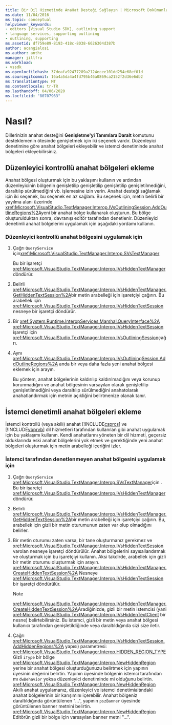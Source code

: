 ```yaml
---
title: Bir Dil Hizmetinde AnaHat Desteği Sağlayın | Microsoft Dokümanlar
ms.date: 11/04/2016
ms.topic: conceptual
helpviewer_keywords:
- editors [Visual Studio SDK], outlining support
- language services, supporting outlining
- outlining, supporting
ms.assetid: df759e89-8193-418c-8038-6626304d387b
author: acangialosi
ms.author: anthc
manager: jillfra
ms.workload:
- vssdk
ms.openlocfilehash: 37deafa92477289a2124ecee101dd254e68ef01d
ms.sourcegitcommit: 16a4a5da4a4fd795b46a0869ca2152f2d36e6db2
ms.translationtype: MT
ms.contentlocale: tr-TR
ms.lasthandoff: 04/06/2020
ms.locfileid: "80707963"
---
```

# <a name="how-to-provide-expanded-outlining-support-in-a-legacy-language-service"></a>Nasıl?
Dillerinizin anahat desteğini **Genişletme'yi Tanımlara Daralt** komutunu desteklemenin ötesinde genişletmek için iki seçenek vardır. Düzenleyici denetimine göre anahat bölgeleri ekleyebilir ve istemci denetiminde anahat bölgeleri ekleyebilirsiniz.

## <a name="adding-editor-controlled-outline-regions"></a>Düzenleyici kontrollü anahat bölgeleri ekleme
 Anahat bölgesi oluşturmak için bu yaklaşımı kullanın ve ardından düzenleyicinin bölgenin genişletilip genişletilip genişletilip genişletilmediğini, daraltılıp sürülmediğini vb. işlemesine izin verin. Anahat desteği sağlamak için iki seçenek, bu seçenek en az sağlam. Bu seçenek için, metin belirli bir yayılma alanı üzerinde <xref:Microsoft.VisualStudio.TextManager.Interop.IVsOutliningSession.AddOutlineRegions%2A>yeni bir anahat bölge kullanarak oluşturun. Bu bölge oluşturulduktan sonra, davranışı editör tarafından denetlenir. Düzenleyici denetimli anahat bölgelerini uygulamak için aşağıdaki yordamı kullanın.

### <a name="to-implement-an-editor-controlled-outline-region"></a>Düzenleyici kontrollü anahat bölgesini uygulamak için

1. Çağrı `QueryService` için<xref:Microsoft.VisualStudio.TextManager.Interop.SVsTextManager>

     Bu bir işaretçi <xref:Microsoft.VisualStudio.TextManager.Interop.IVsHiddenTextManager>döndürür.

2. Belirli <xref:Microsoft.VisualStudio.TextManager.Interop.IVsHiddenTextManager.GetHiddenTextSession%2A>bir metin arabelleği için işaretçiyi çağırın. Bu arabellek için <xref:Microsoft.VisualStudio.TextManager.Interop.IVsHiddenTextSession> nesneye bir işaretçi döndürür.

3. Bir <xref:System.Runtime.InteropServices.Marshal.QueryInterface%2A> <xref:Microsoft.VisualStudio.TextManager.Interop.IVsHiddenTextSession> işaretçi için <xref:Microsoft.VisualStudio.TextManager.Interop.IVsOutliningSession>çağrı.

4. Aynı <xref:Microsoft.VisualStudio.TextManager.Interop.IVsOutliningSession.AddOutlineRegions%2A> anda bir veya daha fazla yeni anahat bölgesi eklemek için arayın.

     Bu yöntem, anahat bölgelerinin kaldırılıp kaldırılmadığını veya korunup korunmadığını ve anahat bölgesinin varsayılan olarak genişletilip genişletilmediğini veya daraltılıp sürülmediğini anahatolarak anahatlandırmak için metnin açıkliğini belirtmenize olanak tanır.

## <a name="add-client-controlled-outline-regions"></a>İstemci denetimli anahat bölgeleri ekleme
 İstemci kontrollü (veya akıllı) anahat [!INCLUDE[csprcs](../../data-tools/includes/csprcs_md.md)] ve [!INCLUDE[vbprvb](../../code-quality/includes/vbprvb_md.md)] dil hizmetleri tarafından kullanılan gibi anahat uygulamak için bu yaklaşımı kullanın. Kendi anahatlarını yöneten bir dil hizmeti, geçersiz olduklarında eski anahat bölgelerini yok etmek ve gerektiğinde yeni anahat bölgeleri oluşturmak için metin arabelleği içeriğini izler.

### <a name="to-implement-a-client-controlled-outline-region"></a>İstemci tarafından denetlenmeyen anahat bölgesini uygulamak için

1. Çağrı `QueryService` <xref:Microsoft.VisualStudio.TextManager.Interop.SVsTextManager>için . Bu bir işaretçi <xref:Microsoft.VisualStudio.TextManager.Interop.IVsHiddenTextManager>döndürür.

2. Belirli <xref:Microsoft.VisualStudio.TextManager.Interop.IVsHiddenTextManager.GetHiddenTextSession%2A>bir metin arabelleği için işaretçiyi çağırın. Bu, arabellek için gizli bir metin oturumunun zaten var olup olmadığını belirler.

3. Bir metin oturumu zaten varsa, bir tane oluşturmanız gerekmez ve <xref:Microsoft.VisualStudio.TextManager.Interop.IVsHiddenTextSession> varolan nesneye işaretçi döndürülür. Anahat bölgelerini sayısallandırmak ve oluşturmak için bu işaretçiyi kullanın. Aksi takdirde, arabellek için gizli bir metin oturumu oluşturmak için arayın. <xref:Microsoft.VisualStudio.TextManager.Interop.IVsHiddenTextManager.CreateHiddenTextSession%2A> Nesneye <xref:Microsoft.VisualStudio.TextManager.Interop.IVsHiddenTextSession> bir işaretçi döndürülür.

    > [!NOTE]
    > <xref:Microsoft.VisualStudio.TextManager.Interop.IVsHiddenTextManager.CreateHiddenTextSession%2A>Aradiğinizde, gizli bir metin istemcisi (yani <xref:Microsoft.VisualStudio.TextManager.Interop.IVsHiddenTextClient> bir nesne) belirtebilirsiniz. Bu istemci, gizli bir metin veya anahat bölgesi kullanıcı tarafından genişletildiğinde veya daraltıldığında sizi size iletir.

4. Çağrı <xref:Microsoft.VisualStudio.TextManager.Interop.IVsHiddenTextSession.AddHiddenRegions%2A> yapısı) parametresi: <xref:Microsoft.VisualStudio.TextManager.Interop.HIDDEN_REGION_TYPE> Gizli `iType` bir bölge <xref:Microsoft.VisualStudio.TextManager.Interop.NewHiddenRegion> yerine bir anahat bölgesi oluşturduğunuzu belirtmek için yapının üyesinin değerini belirtin. Yapının üyesinde bölgenin istemci tarafından mı `dwBehavior` yoksa düzenleyici denetiminde mi olduğunu belirtin. <xref:Microsoft.VisualStudio.TextManager.Interop.NewHiddenRegion> Akıllı anahat uygulamanız, düzenleyici ve istemci denetimialtındaki anahat bölgelerinin bir karışımını içerebilir. Anahat bölgeniz daraltıldığında görüntülenen "...", yapının `pszBanner` üyesinde görüntülenen banner metnini belirtin. <xref:Microsoft.VisualStudio.TextManager.Interop.NewHiddenRegion> Editörün gizli bir bölge için varsayılan banner metni "...".
